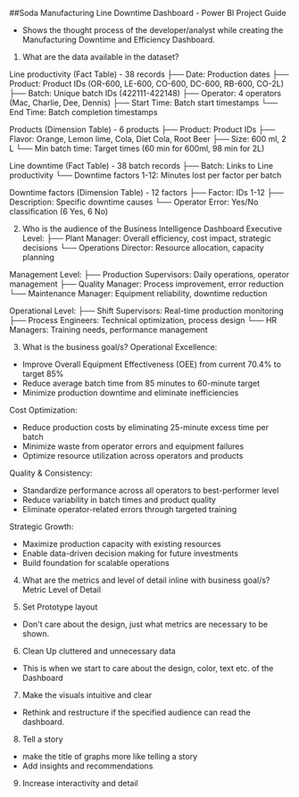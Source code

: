 ##Soda Manufacturing Line Downtime Dashboard - Power BI Project Guide
- Shows the thought process of the developer/analyst while creating the Manufacturing Downtime and Efficiency Dashboard.
  
1. What are the data available in the dataset?
   
Line productivity (Fact Table) - 38 records
├── Date: Production dates
├── Product: Product IDs (OR-600, LE-600, CO-600, DC-600, RB-600, CO-2L)
├── Batch: Unique batch IDs (422111-422148)
├── Operator: 4 operators (Mac, Charlie, Dee, Dennis)
├── Start Time: Batch start timestamps
└── End Time: Batch completion timestamps

Products (Dimension Table) - 6 products
├── Product: Product IDs
├── Flavor: Orange, Lemon lime, Cola, Diet Cola, Root Beer
├── Size: 600 ml, 2 L
└── Min batch time: Target times (60 min for 600ml, 98 min for 2L)

Line downtime (Fact Table) - 38 batch records
├── Batch: Links to Line productivity
└── Downtime factors 1-12: Minutes lost per factor per batch

Downtime factors (Dimension Table) - 12 factors
├── Factor: IDs 1-12
├── Description: Specific downtime causes
└── Operator Error: Yes/No classification (6 Yes, 6 No)

2. Who is the audience of the Business Intelligence Dashboard
Executive Level:
├── Plant Manager: Overall efficiency, cost impact, strategic decisions
└── Operations Director: Resource allocation, capacity planning

Management Level:
├── Production Supervisors: Daily operations, operator management
├── Quality Manager: Process improvement, error reduction
└── Maintenance Manager: Equipment reliability, downtime reduction

Operational Level:
├── Shift Supervisors: Real-time production monitoring
├── Process Engineers: Technical optimization, process design
└── HR Managers: Training needs, performance management

3. What is the business goal/s?
Operational Excellence:
- Improve Overall Equipment Effectiveness (OEE) from current 70.4% to target 85%
- Reduce average batch time from 85 minutes to 60-minute target
- Minimize production downtime and eliminate inefficiencies

Cost Optimization:
- Reduce production costs by eliminating 25-minute excess time per batch
- Minimize waste from operator errors and equipment failures
- Optimize resource utilization across operators and products

Quality & Consistency:
- Standardize performance across all operators to best-performer level
- Reduce variability in batch times and product quality
- Eliminate operator-related errors through targeted training

Strategic Growth:
- Maximize production capacity with existing resources
- Enable data-driven decision making for future investments
- Build foundation for scalable operations

4. What are the metrics and level of detail inline with business goal/s?
Metric
Level of Detail

5. Set Prototype layout
- Don't care about the design, just what metrics are necessary to be shown. 

6. Clean Up cluttered and unnecessary data
- This is when we start to care about the design, color, text etc. of the Dashboard

7. Make the visuals intuitive and clear
- Rethink and restructure if the specified audience can read the dashboard.

8. Tell a story
- make the title of graphs more like telling a story 
- Add insights and recommendations

9. Increase interactivity and detail
